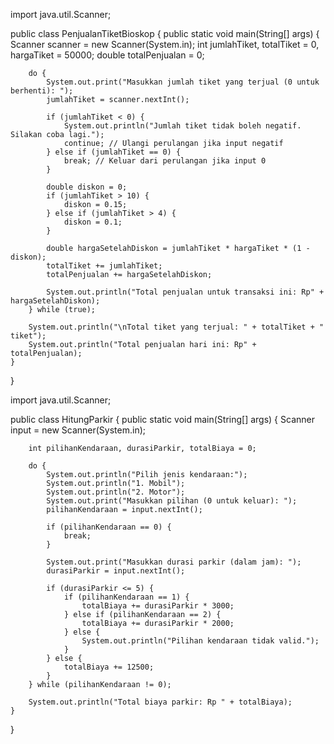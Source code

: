 import java.util.Scanner;

public class PenjualanTiketBioskop {
    public static void main(String[] args) {
        Scanner scanner = new Scanner(System.in);
        int jumlahTiket, totalTiket = 0, hargaTiket = 50000;
        double totalPenjualan = 0;

        do {
            System.out.print("Masukkan jumlah tiket yang terjual (0 untuk berhenti): ");
            jumlahTiket = scanner.nextInt();

            if (jumlahTiket < 0) {
                System.out.println("Jumlah tiket tidak boleh negatif. Silakan coba lagi.");
                continue; // Ulangi perulangan jika input negatif
            } else if (jumlahTiket == 0) {
                break; // Keluar dari perulangan jika input 0
            }

            double diskon = 0;
            if (jumlahTiket > 10) {
                diskon = 0.15;
            } else if (jumlahTiket > 4) {
                diskon = 0.1;
            }

            double hargaSetelahDiskon = jumlahTiket * hargaTiket * (1 - diskon);
            totalTiket += jumlahTiket;
            totalPenjualan += hargaSetelahDiskon;

            System.out.println("Total penjualan untuk transaksi ini: Rp" + hargaSetelahDiskon);
        } while (true);

        System.out.println("\nTotal tiket yang terjual: " + totalTiket + " tiket");
        System.out.println("Total penjualan hari ini: Rp" + totalPenjualan);
    }
}




import java.util.Scanner;

public class HitungParkir {
    public static void main(String[] args) {
        Scanner input = new Scanner(System.in);

        int pilihanKendaraan, durasiParkir, totalBiaya = 0;

        do {
            System.out.println("Pilih jenis kendaraan:");
            System.out.println("1. Mobil");
            System.out.println("2. Motor");
            System.out.print("Masukkan pilihan (0 untuk keluar): ");
            pilihanKendaraan = input.nextInt();

            if (pilihanKendaraan == 0) {
                break;
            }

            System.out.print("Masukkan durasi parkir (dalam jam): ");
            durasiParkir = input.nextInt();

            if (durasiParkir <= 5) {
                if (pilihanKendaraan == 1) {
                    totalBiaya += durasiParkir * 3000;
                } else if (pilihanKendaraan == 2) {
                    totalBiaya += durasiParkir * 2000;
                } else {
                    System.out.println("Pilihan kendaraan tidak valid.");
                }
            } else {
                totalBiaya += 12500;
            }
        } while (pilihanKendaraan != 0);

        System.out.println("Total biaya parkir: Rp " + totalBiaya);
    }
}
